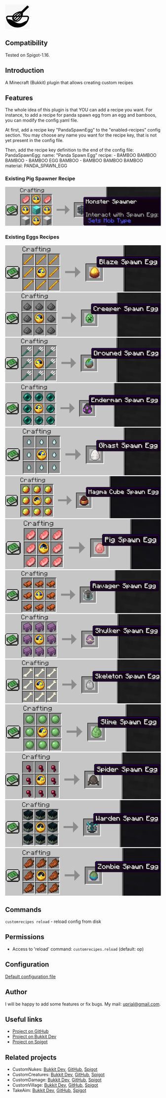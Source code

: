 ![CustomRecipes Logo](images/customrecipes-logo.png)

## Compatibility

Tested on Spigot-1.16.

## Introduction

A Minecraft (Bukkit) plugin that allows creating custom recipes

## Features

The whole idea of this plugin is that YOU can add a recipe you want. For instance, to add a recipe for panda spawn egg from an egg and bamboos, you can modify the config.yaml file.

At first, add a recipe key "PandaSpawnEgg" to the "enabled-recipes" config section. You may choose any name you want for the recipe key, that is not yet present in the config file.

Then, add the recipe key definition to the end of the config file:
    PandaSpawnEgg:
      name: "Panda Spawn Egg"
      recipe:
        - BAMBOO BAMBOO BAMBOO
        - BAMBOO EGG BAMBOO
        - BAMBOO BAMBOO BAMBOO
      material: PANDA_SPAWN_EGG

### Existing Pig Spawner Recipe
![Pig Spawner](https://raw.githubusercontent.com/uprial/customrecipes/master/images/pig_spawner.png)

### Existing Eggs Recipes
![Blaze](https://raw.githubusercontent.com/uprial/customrecipes/master/images/blaze_spawn_egg.png)
![Creeper](https://raw.githubusercontent.com/uprial/customrecipes/master/images/creeper_spawn_egg.png)
![Drowned](https://raw.githubusercontent.com/uprial/customrecipes/master/images/drowned_spawn_egg.png)
![Enderman](https://raw.githubusercontent.com/uprial/customrecipes/master/images/enderman_spawn_egg.png)
![Ghast](https://raw.githubusercontent.com/uprial/customrecipes/master/images/ghast_spawn_egg.png)
![Magma Cube](https://raw.githubusercontent.com/uprial/customrecipes/master/images/magma_cube_spawn_egg.png)
![Pig](https://raw.githubusercontent.com/uprial/customrecipes/master/images/pig_spawn_egg.png)
![Ravager](https://raw.githubusercontent.com/uprial/customrecipes/master/images/ravager_spawn_egg.png)
![Shulker](https://raw.githubusercontent.com/uprial/customrecipes/master/images/shulker_spawn_egg.png)
![Skeleton](https://raw.githubusercontent.com/uprial/customrecipes/master/images/skeleton_spawn_egg.png)
![Slime](https://raw.githubusercontent.com/uprial/customrecipes/master/images/slime_spawn_egg.png)
![Spider](https://raw.githubusercontent.com/uprial/customrecipes/master/images/spider_spawn_egg.png)
![Wither Skeleton](https://raw.githubusercontent.com/uprial/customrecipes/master/images/wither_skeleton_spawn_egg.png)
![Zombie](https://raw.githubusercontent.com/uprial/customrecipes/master/images/zombie_spawn_egg.png)

## Commands

`customrecipes reload` - reload config from disk

## Permissions

* Access to 'reload' command:
`customrecipes.reload` (default: op)

## Configuration
[Default configuration file](src/main/resources/config.yml)

## Author
I will be happy to add some features or fix bugs. My mail: uprial@gmail.com.

## Useful links
* [Project on GitHub](https://github.com/uprial/customrecipes/)
* [Project on Bukkit Dev](https://dev.bukkit.org/projects/custom-recipes)
* [Project on Spigot](https://www.spigotmc.org/resources/customrecipes.89435/)

## Related projects
* CustomNukes: [Bukkit Dev](http://dev.bukkit.org/bukkit-plugins/customnukes/), [GitHub](https://github.com/uprial/customnukes), [Spigot](https://www.spigotmc.org/resources/customnukes.68710/)
* CustomCreatures: [Bukkit Dev](http://dev.bukkit.org/bukkit-plugins/customcreatures/), [GitHub](https://github.com/uprial/customcreatures), [Spigot](https://www.spigotmc.org/resources/customcreatures.68711/)
* CustomDamage: [Bukkit Dev](http://dev.bukkit.org/bukkit-plugins/customdamage/), [GitHub](https://github.com/uprial/customdamage), [Spigot](https://www.spigotmc.org/resources/customdamage.68712/)
* CustomVillage: [Bukkit Dev](http://dev.bukkit.org/bukkit-plugins/customvillage/), [GitHub](https://github.com/uprial/customvillage/), [Spigot](https://www.spigotmc.org/resources/customvillage.69170/)
* TakeAim: [Bukkit Dev](https://dev.bukkit.org/projects/takeaim), [GitHub](https://github.com/uprial/takeaim), [Spigot](https://www.spigotmc.org/resources/takeaim.68713/)
